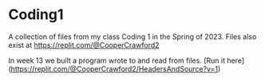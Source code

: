 # Coding1
A collection of files from my class Coding 1 in the Spring of 2023. Files also exist at https://replit.com/@CooperCrawford2

In week 13 we built a program wrote to and read from files. [Run it here] (https://replit.com/@CooperCrawford2/HeadersAndSource?v=1)
